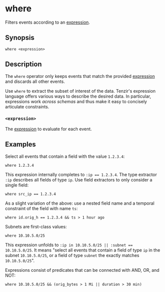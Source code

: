 # where

Filters events according to an [expression](../../language/expressions.md).

## Synopsis

```
where <expression>
```

## Description

The `where` operator only keeps events that match the provided
[expression](../../language/expressions.md) and discards all other events.

Use `where` to extract the subset of interest of the data. Tenzir's expression
language offers various ways to describe the desired data. In particular,
expressions work *across schemas* and thus make it easy to concisely articulate
constraints.

### `<expression>`

The [expression](../../language/expressions.md) to evaluate for each event.

## Examples

Select all events that contain a field with the value `1.2.3.4`:

```
where 1.2.3.4
```

This expression internally completes to `:ip == 1.2.3.4`. The type extractor
`:ip` describes all fields of type `ip`. Use field extractors to only consider a
single field:

```
where src_ip == 1.2.3.4
```

As a slight variation of the above: use a nested field name and a temporal
constraint of the field with name `ts`:

```
where id.orig_h == 1.2.3.4 && ts > 1 hour ago
```

Subnets are first-class values:

```
where 10.10.5.0/25
```

This expression unfolds to `:ip in 10.10.5.0/25 || :subnet == 10.10.5.0/25`. It
means "select all events that contain a field of type `ip` in the subnet
`10.10.5.0/25`, or a field of type `subnet` the exactly matches `10.10.5.0/25`".

Expressions consist of predicates that can be connected with AND, OR, and NOT:

```
where 10.10.5.0/25 && (orig_bytes > 1 Mi || duration > 30 min)
```
